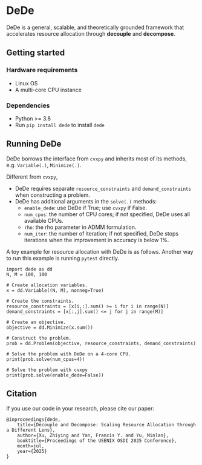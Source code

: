 # DeDe

DeDe is a general, scalable, and theoretically grounded framework that accelerates resource allocation through **decouple** and **decompose**.

## Getting started

### Hardware requirements
- Linux OS
- A multi-core CPU instance

### Dependencies
- Python >= 3.8
- Run `pip install dede` to install `dede`

## Running DeDe
DeDe borrows the interface from `cvxpy` and inherits most of its methods, e.g. `Variable(.)`, `Minimize(.)`. 

Different from `cvxpy`,

- DeDe requires separate `resource_constraints` and `demand_constraints` when constructing a problem.
- DeDe has additional arguments in the `solve(.)` methods:
  - `enable_dede`: use DeDe if True; use `cvxpy` if False.
  - `num_cpus`: the number of CPU cores; if not specified, DeDe uses all available CPUs.
  - `rho`: the rho parameter in ADMM formulation.
  - `num_iter`: the number of iteration; if not specified, DeDe stops iterations when the improvement in accuracy is below 1%.

A toy example for resource allocation with DeDe is as follows. Another way to run this example is running `pytest` directly.
```
import dede as dd
N, M = 100, 100

# Create allocation variables.
x = dd.Variable((N, M), nonneg=True)

# Create the constraints.
resource_constraints = [x[i,:].sum() >= i for i in range(N)]
demand_constraints = [x[:,j].sum() <= j for j in range(M)]

# Create an objective.
objective = dd.Minimize(x.sum())

# Construct the problem.
prob = dd.Problem(objective, resource_constraints, demand_constraints)

# Solve the problem with DeDe on a 4-core CPU.
print(prob.solve(num_cpus=4))

# Solve the problem with cvxpy
print(prob.solve(enable_dede=False))
```

## Citation
If you use our code in your research, please cite our paper:
```
@inproceedings{dede,
    title={Decouple and Decompose: Scaling Resource Allocation through a Different Lens},
    author={Xu, Zhiying and Yan, Francis Y. and Yu, Minlan},
    booktitle={Proceedings of the USENIX OSDI 2025 Conference},
    month=jul,
    year={2025}
}
```
